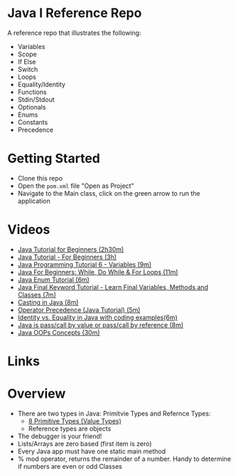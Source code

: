 # Java I Reference Repo
A reference repo that illustrates the following:
- Variables
- Scope
- If Else
- Switch
- Loops
- Equality/Identity
- Functions
- Stdin/Stdout
- Optionals
- Enums
- Constants
- Precedence

# Getting Started
- Clone this repo
- Open the `pom.xml` file "Open as Project"
- Navigate to the Main class, click on the green arrow to run the application

# Videos
- [Java Tutorial for Beginners (2h30m)](https://youtu.be/eIrMbAQSU34)
- [Java Tutorial - For Beginners (3h)](https://youtu.be/Yv_4RXyLjL8)
- [Java Programming Tutorial 6 - Variables (9m)](https://youtu.be/7wWvSn_qiBc)
- [Java For Beginners: While, Do While & For Loops (11m)](https://youtu.be/6djggrlkHY8)
- [Java Enum Tutorial (6m)](https://youtu.be/hrEF3M2LCrc)
- [Java Final Keyword Tutorial - Learn Final Variables, Methods and Classes (7m)](https://youtu.be/730BMKm4qYM)
- [Casting in Java (8m)](https://youtu.be/9ATVKpRZaPg)
- [Operator Precedence (Java Tutorial) (5m)](https://youtu.be/gEJEDdambGc)		
- [Identity vs. Equality in Java with coding examples(6m)](https://youtu.be/OOpO46_k7Uo	)
- [Java is pass/call by value or pass/call by reference (8m)](https://youtu.be/w4sGl3HxgZw)
- [Java OOPs Concepts (30m)](https://youtu.be/7GwptabrYyk)

# Links


# Overview
- There are two types in Java: Primitvie Types and Refernce Types:
  - [8 Primitive Types (Value Types)](https://docs.oracle.com/javase/tutorial/java/nutsandbolts/datatypes.html)
  - Reference types are objects
- The debugger is your friend!
- Lists/Arrays are zero based (first item is zero)
- Every Java app must have one static main method
- % mod operator, returns the remainder of a number.  Handy to determine if numbers are even or odd
Classes 

